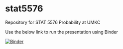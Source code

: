 # stat5576
Repository for STAT 5576 Probability at UMKC

Use the below link to run the presentation using Binder

[![Binder](https://mybinder.org/badge_logo.svg)](https://mybinder.org/v2/gh/dtaylor-umkc/stat5576/HEAD?filepath=MC_presentation_v12.ipynb)
